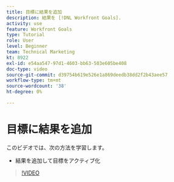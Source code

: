 ```yaml
---
title: 目標に結果を追加
description: 結果を [!DNL Workfront Goals].
activity: use
feature: Workfront Goals
type: Tutorial
role: User
level: Beginner
team: Technical Marketing
kt: 8922
exl-id: e54aa547-97d1-4603-bb63-503e605be408
doc-type: video
source-git-commit: d39754b619e526e1a869deedb38dd2f2b43aee57
workflow-type: tm+mt
source-wordcount: '38'
ht-degree: 0%

---
```


# 目標に結果を追加

このビデオでは、次の方法を学習します。

* 結果を追加して目標をアクティブ化

>[!VIDEO](https://video.tv.adobe.com/v/335194/?quality=12)
